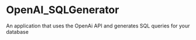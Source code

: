# OpenAI_SQLGenerator
An application that uses the OpenAi API and generates SQL queries for your database
